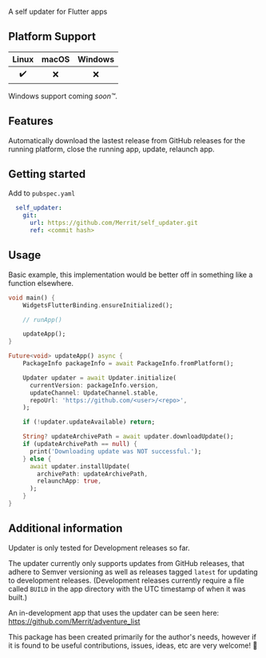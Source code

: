 <!-- 
This README describes the package. If you publish this package to pub.dev,
this README's contents appear on the landing page for your package.

For information about how to write a good package README, see the guide for
[writing package pages](https://dart.dev/guides/libraries/writing-package-pages). 

For general information about developing packages, see the Dart guide for
[creating packages](https://dart.dev/guides/libraries/create-library-packages)
and the Flutter guide for
[developing packages and plugins](https://flutter.dev/developing-packages). 
-->

A self updater for Flutter apps

## Platform Support

| Linux | macOS | Windows |
| :---: | :---: | :-----: |
|   ✔️   |   ❌   |    ❌    |

Windows support coming *soon™*.

## Features

Automatically download the lastest release from GitHub releases for the running
platform, close the running app, update, relaunch app.

## Getting started

Add to `pubspec.yaml`

```yml
  self_updater:
    git:
      url: https://github.com/Merrit/self_updater.git
      ref: <commit hash>
```

## Usage

Basic example, this implementation would be better off in something like a
function elsewhere.

```dart
void main() {
    WidgetsFlutterBinding.ensureInitialized();

    // runApp()

    updateApp();
}

Future<void> updateApp() async {
    PackageInfo packageInfo = await PackageInfo.fromPlatform();

    Updater updater = await Updater.initialize(
      currentVersion: packageInfo.version,
      updateChannel: UpdateChannel.stable,
      repoUrl: 'https://github.com/<user>/<repo>',
    );

    if (!updater.updateAvailable) return;

    String? updateArchivePath = await updater.downloadUpdate();
    if (updateArchivePath == null) {
      print('Downloading update was NOT successful.');
    } else {
      await updater.installUpdate(
        archivePath: updateArchivePath,
        relaunchApp: true,
      );
    }
}
```

## Additional information

Updater is only tested for Development releases so far.

The updater currently only supports updates from GitHub releases, that adhere to
Semver versioning as well as releases tagged `latest` for updating to
development releases. (Development releases currently require a file called
`BUILD` in the app directory with the UTC timestamp of when it was built.)

An in-development app that uses the updater can be seen here:
https://github.com/Merrit/adventure_list

This package has been created primarily for the author's needs, however if it is
found to be useful contributions, issues, ideas, etc are very welcome! 💙

